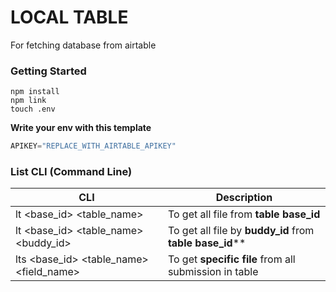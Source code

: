 # LOCAL TABLE 

For fetching database from airtable 

### Getting Started

```
npm install 
npm link 
touch .env 
```

**Write your env with this template**

```js
APIKEY="REPLACE_WITH_AIRTABLE_APIKEY"
```



### List CLI (Command Line)   

| CLI                                     | Description                                              |
| --------------------------------------- | -------------------------------------------------------- |
| lt <base_id> <table_name>               | To get all file from **table base_id**                   |
| lt <base_id> <table_name> <buddy_id>    | To get all file by **buddy_id** from **table base_id**** |
| lts <base_id> <table_name> <field_name> | To get **specific file** from all submission in table    |

